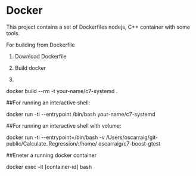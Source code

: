 # Docker

This project contains a set of Dockerfiles nodejs, C++ container with some tools.



For building from Dockerfile

1. Download Dockerfile

2. Build docker 
3. 
docker build --rm -t your-name/c7-systemd .

##For running an interactive shell:

docker run  -ti --entrypoint /bin/bash    your-name/c7-systemd


##For running an interactive shell with volume:

docker run   -ti --entrypoint=/bin/bash  -v /Users/oscarraig/git-public/Calculate_Regression/:/home/  oscarraig/c7-boost-gtest

##Eneter a running docker container

docker exec -it [container-id] bash
